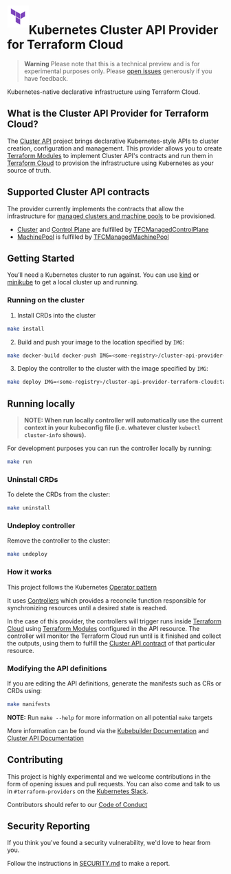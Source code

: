 <a href="https://cloud.hashicorp.com/products/terraform">
    <img src=".github/tf_logo.png" alt="Terraform logo" title="Terraform Cloud" align="left" height="50" />
</a>

# Kubernetes Cluster API Provider for Terraform Cloud

> **Warning**
> Please note that this is a technical preview and is for experimental purposes only. Please [open issues](https://github.com/hashicorp/cluster-api-provider-terraform-cloud/issues) generously if you have feedback.

Kubernetes-native declarative infrastructure using Terraform Cloud.

## What is the Cluster API Provider for Terraform Cloud?

The [Cluster API](https://github.com/kubernetes-sigs/cluster-api) project brings declarative Kubernetes-style APIs to cluster creation, configuration and management. This provider allows you to create [Terraform Modules](https://developer.hashicorp.com/terraform/language/modules) to implement Cluster API's contracts and run them in [Terraform Cloud](https://cloud.hashicorp.com/products/terraform) to provision the infrastructure using Kubernetes as your source of truth.  

## Supported Cluster API contracts

The provider currently implements the contracts that allow the infrastructure for [managed clusters and machine pools](./docs/managedclusters.md) to be provisioned. 

- [Cluster](https://cluster-api.sigs.k8s.io/developer/architecture/controllers/cluster.html) and [Control Plane](https://cluster-api.sigs.k8s.io/developer/architecture/controllers/control-plane.html) are fulfilled by [TFCManagedControlPlane](./docs/managedclusters.md#TFCManagedControlPlane)  
- [MachinePool](https://cluster-api.sigs.k8s.io/developer/architecture/controllers/machine-pool.html) is fulfilled by [TFCManagedMachinePool](./docs/managedclusters.md#TFCManagedMachinePool)


## Getting Started

You’ll need a Kubernetes cluster to run against. You can use [kind](https://sigs.k8s.io/kind) or [minikube](https://minikube.sigs.k8s.io/docs/start/) to get a local cluster up and running.


### Running on the cluster

1. Install CRDs into the cluster

```sh
make install
```

2. Build and push your image to the location specified by `IMG`:
	
```sh
make docker-build docker-push IMG=<some-registry>/cluster-api-provider-terraform-cloud:tag
```
	
3. Deploy the controller to the cluster with the image specified by `IMG`:

```sh
make deploy IMG=<some-registry>/cluster-api-provider-terraform-cloud:tag
```

## Running locally 

> **NOTE: When run locally controller will automatically use the current context in your kubeconfig file (i.e. whatever cluster `kubectl cluster-info` shows).**

For development purposes you can run the controller locally by running:

```sh
make run 
```

### Uninstall CRDs

To delete the CRDs from the cluster:

```sh
make uninstall
```

### Undeploy controller

Remove the controller to the cluster:

```sh
make undeploy
```

### How it works

This project follows the Kubernetes [Operator pattern](https://kubernetes.io/docs/concepts/extend-kubernetes/operator/)

It uses [Controllers](https://kubernetes.io/docs/concepts/architecture/controller/) 
which provides a reconcile function responsible for synchronizing resources until a desired state is reached.

In the case of this provider, the controllers will trigger runs inside [Terraform Cloud](https://cloud.hashicorp.com/products/terraform) using [Terraform Modules](https://developer.hashicorp.com/terraform/language/modules) configured in the API resource. The controller will monitor the Terraform Cloud run until is it finished and collect the outputs, using them to fulfill the [Cluster API contract](https://cluster-api.sigs.k8s.io/developer/providers/contracts.html) of that particular resource. 


### Modifying the API definitions

If you are editing the API definitions, generate the manifests such as CRs or CRDs using:

```sh
make manifests
```

**NOTE:** Run `make --help` for more information on all potential `make` targets

More information can be found via the [Kubebuilder Documentation](https://book.kubebuilder.io/introduction.html) and [Cluster API Documentation](https://cluster-api.sigs.k8s.io/developer/providers/implementers-guide/overview.html)

## Contributing 

This project is highly experimental and we welcome contributions in the form of opening issues and pull requests. You can also come and talk to us in `#terraform-providers` on the [Kubernetes Slack](http://slack.kubernetes.io). 

Contributors should refer to our [Code of Conduct](.github/CODE_OF_CONDUCT.md)


## Security Reporting

If you think you've found a security vulnerability, we'd love to hear from you.

Follow the instructions in [SECURITY.md](.github/SECURITY.md) to make a report.
